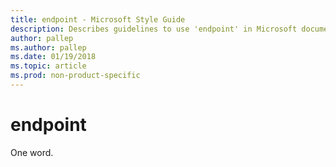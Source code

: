 ```yaml
---
title: endpoint - Microsoft Style Guide
description: Describes guidelines to use 'endpoint' in Microsoft documents.
author: pallep
ms.author: pallep
ms.date: 01/19/2018
ms.topic: article
ms.prod: non-product-specific
---
```


# endpoint

One word.
